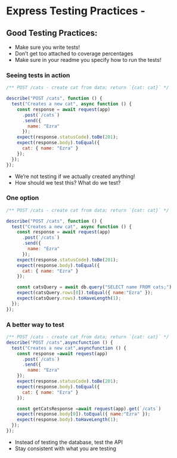 # Express Testing Practices -

## Good Testing Practices:

- Make sure you write tests!
- Don’t get too attached to coverage percentages
- Make sure in your readme you specify how to run the tests!

### Seeing tests in action
```js
/** POST /cats - create cat from data; return `{cat: cat}` */

describe("POST /cats", function () {
  test("Creates a new cat", async function () {
    const response = await request(app)
      .post(`/cats`)
      .send({
        name: "Ezra"
      });
    expect(response.statusCode).toBe(201);
    expect(response.body).toEqual({
      cat: { name: "Ezra" }
    });
  });
});
```
- We’re not testing if we actually created anything!
- How should we test this? What do we test?

### One option
```js
/** POST /cats - create cat from data; return `{cat: cat}` */

describe("POST /cats", function () {
  test("Creates a new cat", async function () {
    const response = await request(app)
      .post(`/cats`)
      .send({
        name: "Ezra"
      });
    expect(response.statusCode).toBe(201);
    expect(response.body).toEqual({
      cat: { name: "Ezra" }
    });

    const catsQuery = await db.query("SELECT name FROM cats;")
    expect(catsQuery.rows[0]).toEqual({ name:"Ezra" });
    expect(catsQuery.rows).toHaveLength(1);
  });
});
```

### A better way to test
```js
/** POST /cats - create cat from data; return `{cat: cat}` */
describe("POST /cats",asyncfunction () {
  test("Creates a new cat",asyncfunction () {
    const response =await request(app)
      .post(`/cats`)
      .send({
        name: "Ezra"
    });
    expect(response.statusCode).toBe(201);
    expect(response.body).toEqual({
      cat: { name: "Ezra" }
    });

    const getCatsResponse =await request(app).get(`/cats`)
    expect(response.body[0]).toEqual({ name:"Ezra" });
    expect(response.body).toHaveLength(1);
  });
});
```
- Instead of testing the database, test the API
- Stay consistent with what you are testing
